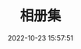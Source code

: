 ---
title: 相册集
date: 2022-10-23 15:57:51
aside: false
top_img: false
top_background: https://picture.wangkay.tech//Strapi/202406271629473.jpg
type: "album"
---